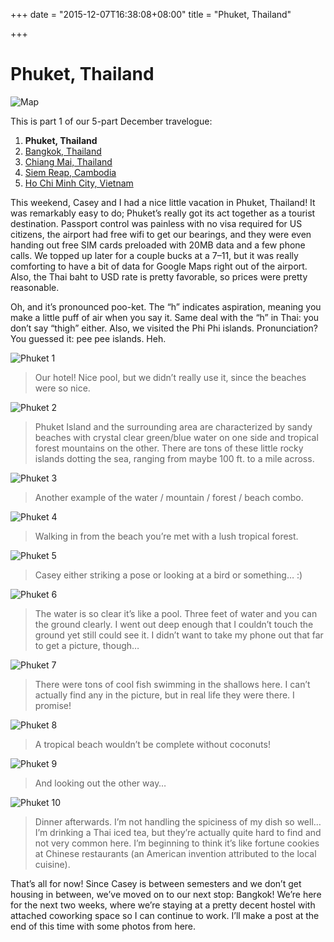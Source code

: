 +++
date = "2015-12-07T16:38:08+08:00"
title = "Phuket, Thailand"

+++

# Phuket, Thailand

![Map](/img/phuket/map.png)

This is part 1 of our 5-part December travelogue:

1. **Phuket, Thailand**
1. [Bangkok, Thailand](../bangkok-thailand)
1. [Chiang Mai, Thailand](../chiang-mai-thailand)
1. [Siem Reap, Cambodia](../siem-reap-cambodia)
1. [Ho Chi Minh City, Vietnam](../ho-chi-minh-city-vietnam)

This weekend, Casey and I had a nice little vacation in Phuket, Thailand! It was remarkably easy to do; Phuket’s really got its act together as a tourist destination. Passport control was painless with no visa required for US citizens, the airport had free wifi to get our bearings, and they were even handing out free SIM cards preloaded with 20MB data and a few phone calls. We topped up later for a couple bucks at a 7–11, but it was really comforting to have a bit of data for Google Maps right out of the airport. Also, the Thai baht to USD rate is pretty favorable, so prices were pretty reasonable.

Oh, and it’s pronounced poo-ket. The “h” indicates aspiration, meaning you make a little puff of air when you say it. Same deal with the “h” in Thai: you don’t say “thigh” either. Also, we visited the Phi Phi islands. Pronunciation? You guessed it: pee pee islands. Heh.

![Phuket 1](/img/phuket/1.jpg)

> Our hotel! Nice pool, but we didn’t really use it, since the beaches were so nice.

![Phuket 2](/img/phuket/2.jpg)

> Phuket Island and the surrounding area are characterized by sandy beaches with crystal clear green/blue water on one side and tropical forest mountains on the other. There are tons of these little rocky islands dotting the sea, ranging from maybe 100 ft. to a mile across.

![Phuket 3](/img/phuket/3.jpg)

> Another example of the water / mountain / forest / beach combo.

![Phuket 4](/img/phuket/4.jpg)

> Walking in from the beach you’re met with a lush tropical forest.

![Phuket 5](/img/phuket/5.jpg)

> Casey either striking a pose or looking at a bird or something… :)

![Phuket 6](/img/phuket/6.jpg)

> The water is so clear it’s like a pool. Three feet of water and you can the ground clearly. I went out deep enough that I couldn’t touch the ground yet still could see it. I didn’t want to take my phone out that far to get a picture, though…

![Phuket 7](/img/phuket/7.jpg)

> There were tons of cool fish swimming in the shallows here. I can’t actually find any in the picture, but in real life they were there. I promise!

![Phuket 8](/img/phuket/8.jpg)

> A tropical beach wouldn’t be complete without coconuts!

![Phuket 9](/img/phuket/9.jpg)

> And looking out the other way…

![Phuket 10](/img/phuket/10.jpg)

> Dinner afterwards. I’m not handling the spiciness of my dish so well… I’m drinking a Thai iced tea, but they’re actually quite hard to find and not very common here. I’m beginning to think it’s like fortune cookies at Chinese restaurants (an American invention attributed to the local cuisine).

That’s all for now! Since Casey is between semesters and we don’t get housing in between, we’ve moved on to our next stop: Bangkok! We’re here for the next two weeks, where we’re staying at a pretty decent hostel with attached coworking space so I can continue to work. I’ll make a post at the end of this time with some photos from here.

